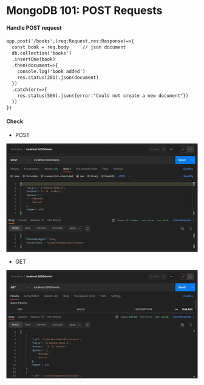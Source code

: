 # MongoDB 101: POST Requests

#### Handle POST request

```
app.post('/books',(req:Request,res:Response)=>{
  const book = req.body     // json document
  db.collection('books')
  .insertOne(book)
  .then(document=>{
    console.log('book added')
    res.status(201).json(document)
  })
  .catch(err=>{
    res.status(500).json({error:"Could not create a new document"})
  })
})
```

#### Check

- POST

![](screenshots/post.png)

- GET

![](screenshots/get.png)
